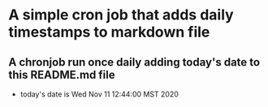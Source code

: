 A simple cron job that adds daily timestamps to markdown file
============================================================
## A chronjob run once daily adding today's date to this README.md file
* today's date is Wed Nov 11 12:44:00 MST 2020
